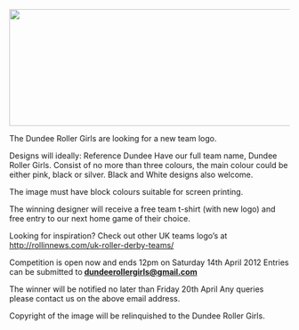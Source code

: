 <html><body><a href="http://scottishrollerderbyblog.com/2012/04/banner1.jpg"><img class="aligncenter size-large wp-image-1012" title="banner1" src="http://scottishrollerderbyblog.com/2012/04/banner1.jpg?w=1024" alt="" width="1024" height="210"></a>

The Dundee Roller Girls are looking for a new team logo.

Designs will ideally:
Reference Dundee
Have our full team name, Dundee Roller Girls.
Consist of no more than three colours, the main colour could be either pink, black or silver.
Black and White designs also welcome.

The image must have block colours suitable for screen printing.

The winning designer will receive a free team t-shirt (with new logo) and free entry to our next home game of their choice.

Looking for inspiration? Check out other UK teams logo’s at
<a href="http://rollinnews.com/uk-roller-derby-teams/" rel="nofollow nofollow" target="_blank">http://rollinnews.com/uk-roller-derby-teams/</a>

Competition is open now and ends 12pm on Saturday 14th April 2012
Entries can be submitted to<strong> dundeerollergirls@gmail.com</strong>

<strong></strong>
The winner will be notified no later than Friday 20th April
Any queries please contact us on the above email address.

Copyright of the image will be relinquished to the Dundee Roller Girls.</body></html>
